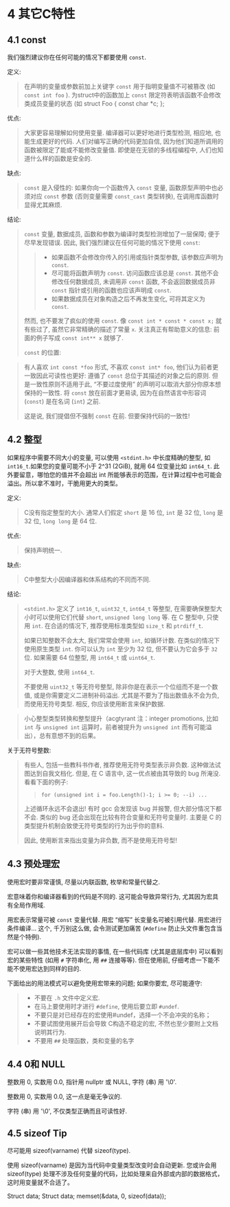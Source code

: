 # 4 其它C特性

## 4.1 const

我们强烈建议你在任何可能的情况下都要使用 `const`.

定义:

> 在声明的变量或参数前加上关键字 `const` 用于指明变量值不可被篡改 (如 `const int foo` ). 为struct中的函数加上 `const` 限定符表明该函数不会修改类成员变量的状态 (如 struct Foo { const char \*c; };

优点:

> 大家更容易理解如何使用变量. 编译器可以更好地进行类型检测, 相应地, 也能生成更好的代码. 人们对编写正确的代码更加自信, 因为他们知道所调用的函数被限定了能或不能修改变量值. 即使是在无锁的多线程编程中, 人们也知道什么样的函数是安全的.

缺点:

> `const` 是入侵性的: 如果你向一个函数传入 `const` 变量, 函数原型声明中也必须对应 `const` 参数 (否则变量需要 `const_cast` 类型转换), 在调用库函数时显得尤其麻烦.

结论:

> `const` 变量, 数据成员, 函数和参数为编译时类型检测增加了一层保障; 便于尽早发现错误. 因此, 我们强烈建议在任何可能的情况下使用 `const`:
>
> > * 如果函数不会修改你传入的引用或指针类型参数, 该参数应声明为 `const`.
> > * 尽可能将函数声明为 `const`. 访问函数应该总是 `const`. 其他不会修改任何数据成员, 未调用非 `const` 函数, 不会返回数据成员非 `const` 指针或引用的函数也应该声明成 `const`.
> > * 如果数据成员在对象构造之后不再发生变化, 可将其定义为 `const`.
>
> 然而, 也不要发了疯似的使用 `const`. 像 `const int * const * const x;` 就有些过了, 虽然它非常精确的描述了常量 `x`. 关注真正有帮助意义的信息: 前面的例子写成 `const int** x` 就够了.
>
> `const` 的位置:

> 有人喜欢 `int const *foo` 形式, 不喜欢 `const int* foo`, 他们认为前者更一致因此可读性也更好: 遵循了 `const` 总位于其描述的对象之后的原则. 但是一致性原则不适用于此, “不要过度使用” 的声明可以取消大部分你原本想保持的一致性. 将 `const` 放在前面才更易读, 因为在自然语言中形容词 (`const`) 是在名词 (`int`) 之前.
>
> 这是说, 我们提倡但不强制 `const` 在前. 但要保持代码的一致性!&#x20;

## 4.2  整型

如果程序中需要不同大小的变量, 可以使用 `<stdint.h>` 中长度精确的整型, 如 `int16_t`.如果您的变量可能不小于 2^31 (2GiB), 就用 64 位变量比如 `int64_t`. 此外要留意，哪怕您的值并不会超出 int 所能够表示的范围，在计算过程中也可能会溢出。所以拿不准时，干脆用更大的类型。

定义:

> C没有指定整型的大小. 通常人们假定 `short` 是 16 位, `int` 是 32 位, `long` 是 32 位, `long long` 是 64 位.

优点:

> 保持声明统一.

缺点:

> C中整型大小因编译器和体系结构的不同而不同.

结论:

> `<stdint.h>` 定义了 `int16_t`, `uint32_t`, `int64_t` 等整型, 在需要确保整型大小时可以使用它们代替 `short`, `unsigned long long` 等. 在 C 整型中, 只使用 `int`. 在合适的情况下, 推荐使用标准类型如 `size_t` 和 `ptrdiff_t`.
>
> 如果已知整数不会太大, 我们常常会使用 `int`, 如循环计数. 在类似的情况下使用原生类型 `int`. 你可以认为 `int` 至少为 32 位, 但不要认为它会多于 `32` 位. 如果需要 64 位整型, 用 `int64_t` 或 `uint64_t`.
>
> 对于大整数, 使用 `int64_t`.
>
> 不要使用 `uint32_t` 等无符号整型, 除非你是在表示一个位组而不是一个数值, 或是你需要定义二进制补码溢出. 尤其是不要为了指出数值永不会为负, 而使用无符号类型. 相反, 你应该使用断言来保护数据.

> 小心整型类型转换和整型提升（acgtyrant 注：integer promotions, 比如 `int` 与 `unsigned int` 运算时，前者被提升为 `unsigned int` 而有可能溢出），总有意想不到的后果。

关于无符号整数:

> 有些人, 包括一些教科书作者, 推荐使用无符号类型表示非负数. 这种做法试图达到自我文档化. 但是, 在 C 语言中, 这一优点被由其导致的 bug 所淹没. 看看下面的例子:
>
> > ```
> > for (unsigned int i = foo.Length()-1; i >= 0; --i) ...
> > ```
>
> 上述循环永远不会退出! 有时 gcc 会发现该 bug 并报警, 但大部分情况下都不会. 类似的 bug 还会出现在比较有符合变量和无符号变量时. 主要是 C 的类型提升机制会致使无符号类型的行为出乎你的意料.
>
> 因此, 使用断言来指出变量为非负数, 而不是使用无符号型!

## 4.3 预处理宏

使用宏时要非常谨慎, 尽量以内联函数, 枚举和常量代替之.

宏意味着你和编译器看到的代码是不同的. 这可能会导致异常行为, 尤其因为宏具有全局作用域.

用宏表示常量可被 `const` 变量代替. 用宏 “缩写” 长变量名可被引用代替. 用宏进行条件编译… 这个, 千万别这么做, 会令测试更加痛苦 (`#define` 防止头文件重包含当然是个特例).

宏可以做一些其他技术无法实现的事情, 在一些代码库 (尤其是底层库中) 可以看到宏的某些特性 (如用 `#` 字符串化, 用 `##` 连接等等). 但在使用前, 仔细考虑一下能不能不使用宏达到同样的目的.

下面给出的用法模式可以避免使用宏带来的问题; 如果你要宏, 尽可能遵守:

> * 不要在 `.h` 文件中定义宏.
> * 在马上要使用时才进行 `#define`, 使用后要立即 `#undef`.
> * 不要只是对已经存在的宏使用#undef，选择一个不会冲突的名称；
> * 不要试图使用展开后会导致 C构造不稳定的宏, 不然也至少要附上文档说明其行为.
> * 不要用 `##` 处理函数，类和变量的名字

## 4.4 0和 NULL

整数用 0, 实数用 0.0, 指针用 nullptr 或 NULL, 字符 (串) 用 '\0'.

整数用 0, 实数用 0.0, 这一点是毫无争议的.

字符 (串) 用 '\0', 不仅类型正确而且可读性好.

## 4.5 sizeof Tip

尽可能用 sizeof(varname) 代替 sizeof(type).

使用 sizeof(varname) 是因为当代码中变量类型改变时会自动更新. 您或许会用 sizeof(type) 处理不涉及任何变量的代码，比如处理来自外部或内部的数据格式，这时用变量就不合适了。

Struct data; Struct data; memset(\&data, 0, sizeof(data));

